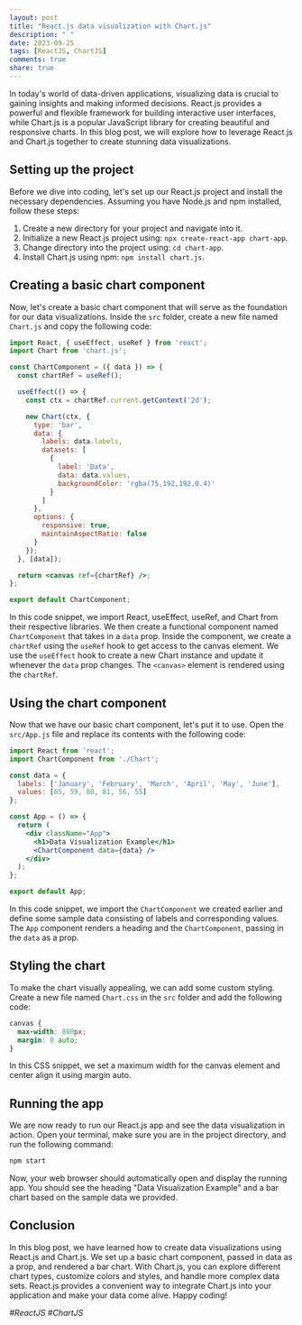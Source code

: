 ```yaml
---
layout: post
title: "React.js data visualization with Chart.js"
description: " "
date: 2023-09-25
tags: [ReactJS, ChartJS]
comments: true
share: true
---
```


In today's world of data-driven applications, visualizing data is crucial to gaining insights and making informed decisions. React.js provides a powerful and flexible framework for building interactive user interfaces, while Chart.js is a popular JavaScript library for creating beautiful and responsive charts. In this blog post, we will explore how to leverage React.js and Chart.js together to create stunning data visualizations.

## Setting up the project

Before we dive into coding, let's set up our React.js project and install the necessary dependencies. Assuming you have Node.js and npm installed, follow these steps:

1. Create a new directory for your project and navigate into it.
2. Initialize a new React.js project using: `npx create-react-app chart-app`.
3. Change directory into the project using: `cd chart-app`.
4. Install Chart.js using npm: `npm install chart.js`.

## Creating a basic chart component

Now, let's create a basic chart component that will serve as the foundation for our data visualizations. Inside the `src` folder, create a new file named `Chart.js` and copy the following code:

```jsx
import React, { useEffect, useRef } from 'react';
import Chart from 'chart.js';

const ChartComponent = ({ data }) => {
  const chartRef = useRef();

  useEffect(() => {
    const ctx = chartRef.current.getContext('2d');

    new Chart(ctx, {
      type: 'bar',
      data: {
        labels: data.labels,
        datasets: [
          {
            label: 'Data',
            data: data.values,
            backgroundColor: 'rgba(75,192,192,0.4)'
          }
        ]
      },
      options: {
        responsive: true,
        maintainAspectRatio: false
      }
    });
  }, [data]);

  return <canvas ref={chartRef} />;
};

export default ChartComponent;
```

In this code snippet, we import React, useEffect, useRef, and Chart from their respective libraries. We then create a functional component named `ChartComponent` that takes in a `data` prop. Inside the component, we create a `chartRef` using the `useRef` hook to get access to the canvas element. We use the `useEffect` hook to create a new Chart instance and update it whenever the `data` prop changes. The `<canvas>` element is rendered using the `chartRef`.

## Using the chart component

Now that we have our basic chart component, let's put it to use. Open the `src/App.js` file and replace its contents with the following code:

```jsx
import React from 'react';
import ChartComponent from './Chart';

const data = {
  labels: ['January', 'February', 'March', 'April', 'May', 'June'],
  values: [65, 59, 80, 81, 56, 55]
};

const App = () => {
  return (
    <div className="App">
      <h1>Data Visualization Example</h1>
      <ChartComponent data={data} />
    </div>
  );
};

export default App;
```

In this code snippet, we import the `ChartComponent` we created earlier and define some sample data consisting of labels and corresponding values. The `App` component renders a heading and the `ChartComponent`, passing in the `data` as a prop.

## Styling the chart

To make the chart visually appealing, we can add some custom styling. Create a new file named `Chart.css` in the `src` folder and add the following code:

```css
canvas {
  max-width: 800px;
  margin: 0 auto;
}
```

In this CSS snippet, we set a maximum width for the canvas element and center align it using margin auto.

## Running the app

We are now ready to run our React.js app and see the data visualization in action. Open your terminal, make sure you are in the project directory, and run the following command:

```bash
npm start
```

Now, your web browser should automatically open and display the running app. You should see the heading "Data Visualization Example" and a bar chart based on the sample data we provided.

## Conclusion

In this blog post, we have learned how to create data visualizations using React.js and Chart.js. We set up a basic chart component, passed in data as a prop, and rendered a bar chart. With Chart.js, you can explore different chart types, customize colors and styles, and handle more complex data sets. React.js provides a convenient way to integrate Chart.js into your application and make your data come alive. Happy coding!

*\#ReactJS #ChartJS*